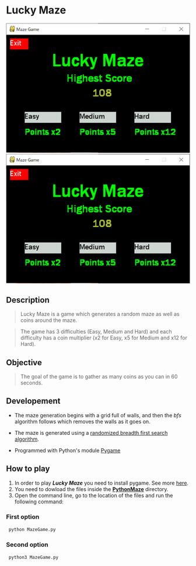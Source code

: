 # Lucky Maze

![menu](https://github.com/DonaldoAyala/Maze_Game/blob/master/.images/menu.png)
![in_game](https://github.com/DonaldoAyala/Maze_Game/blob/master/.images/menu.png)


## Description

> Lucky Maze is a game which generates a random maze as well as coins around the maze.

> The game has 3 difficulties (Easy, Medium and Hard) and each difficulty has a coin multiplier (x2 for Easy,  x5 for Medium and x12 for Hard).


## Objective

> The goal of the game is to gather as many coins as you can in 60 seconds.


## Developement
* The maze generation begins with a grid full of walls, and then the *bfs* algorithm follows which removes the walls as it goes on.

* The maze is generated using a [randomized breadth first search algorithm](https://en.wikipedia.org/wiki/Maze_generation_algorithm#Randomized_depth-first_search). 

* Programmed with Python's module [Pygame](https://www.pygame.org/wiki/about)

## How to play
1) In order to play ***Lucky Maze***  you need to install pygame. See more [here](https://www.pygame.org/wiki/GettingStarted).
2) You need to dowload the files inside the **[PythonMaze](https://github.com/DonaldoAyala/Maze_Game/tree/master/PythonMaze)** directory.
3) Open the command line, go to the location of the files and run the following command:

### First option
``` bash
 python MazeGame.py
```
### Second option
``` bash
 python3 MazeGame.py
```

